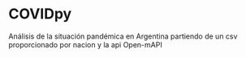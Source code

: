 # COVIDpy
Análisis de la situación pandémica en Argentina partiendo de un csv proporcionado por nacion y la api Open-mAPI
